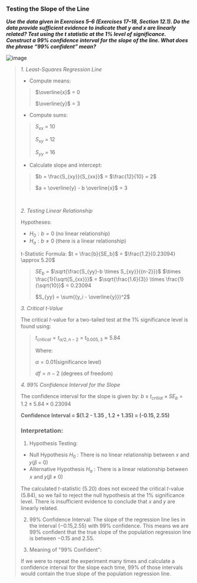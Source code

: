 ### Testing the Slope of the Line

***Use the data given in
Exercises
5–6 (Exercises 17–18, Section 12.1). Do the
data provide sufficient evidence to indicate that y and
x are linearly related? Test using the t statistic at the
1% level of significance. Construct a 99% confidence
interval
for the slope of the line. What does the phrase
“99% confident” mean?***

![image](https://github.com/user-attachments/assets/b5de1b29-bc0d-4887-bda4-79a3f2d6e8f5)

>
>*1. Least-Squares Regression Line*
>
>- Compute means:
>>$\overline{x}$ = 0
>>
>>$\overline{y}$ = 3
>
>- Compute sums:
>
>>$S_{xx}$ = 10
>>
>>$S_{xy}$ = 12
>>
>>$S_{yy}$ = 16
>
>- Calculate slope and intercept:
>
>>$b = \frac{S_{xy}}{S_{xx}}$ = $\frac{12}{10} = 2$
>>
>>$a = \overline{y} - b \overline{x}$ = 3
>
><br/>
>
>*2. Testing Linear Relationship*
>
>Hypotheses:
>
>- $H_0 : b=0$  (no linear relationship)
>- $H_a : b\neq0$ (there is a linear relationship)
>
> t-Statistic Formula: $t = \frac{b}{SE_b}$ = $\frac{1.2}{0.23094} \approx 5.20$
>
>>$SE_b$ = $\sqrt{\frac{S_{yy}-b \times S_{xy}}{{n-2}}}$ $\times \frac{1}{\sqrt{S_{xx}}}$ = $\sqrt{\frac{1.6}{3}} \times \frac{1}{\sqrt{10}}$ = 0.23094
>>
>>$S_{yy} = \sum({y_i - \overline{y}})^2$
>
>*3. Critical t-Value*
>
>The critical 𝑡-value for a two-tailed test at the 1% significance level is found using:
>
>>$t_{critical} = t_{\alpha/2,n-2}$ = $t_{0.005,3} \approx 5.84$
>>
>>Where:
>>
>>$\alpha = 0.01$(significance level)
>>
>>$df = n-2$ (degrees of freedom)
>
>*4. 99% Confidence Interval for the Slope*
>
>The confidence interval for the slope is given by: $b \pm t_{critial} \times SE_b$ = $1.2 \pm 5.84 \times 0.23094$
>
>**Confidence Interval = $(1.2 - 1.35 , 1.2 + 1.35) = (-0.15, 2.55)**
>
>### Interpretation:
>
>1. Hypothesis Testing:
>
>- Null Hypothesis $H_0$ : There is no linear relationship between 𝑥 and 𝑦(𝛽 = 0)
>- Alternative Hypothesis $H_a$ : There is a linear relationship between  𝑥 and 𝑦(𝛽 $\neq$ 0)
>
>The calculated 𝑡-statistic (5.20) does not exceed the critical 𝑡-value (5.84), so we fail to reject the null hypothesis at the 1% significance level. There is insufficient evidence to conclude that 
𝑥 and 𝑦 are linearly related.
>
>2. 99% Confidence Interval: The slope of the regression line lies in the interval (−0.15,2.55) with 99% confidence. This means we are 99% confident that the true slope of the population regression line is between −0.15 and 2.55.
>
>3. Meaning of "99% Confident":
>
>If we were to repeat the experiment many times and calculate a confidence interval for the slope each time, 99% of those intervals would contain the true slope of the population regression line.

